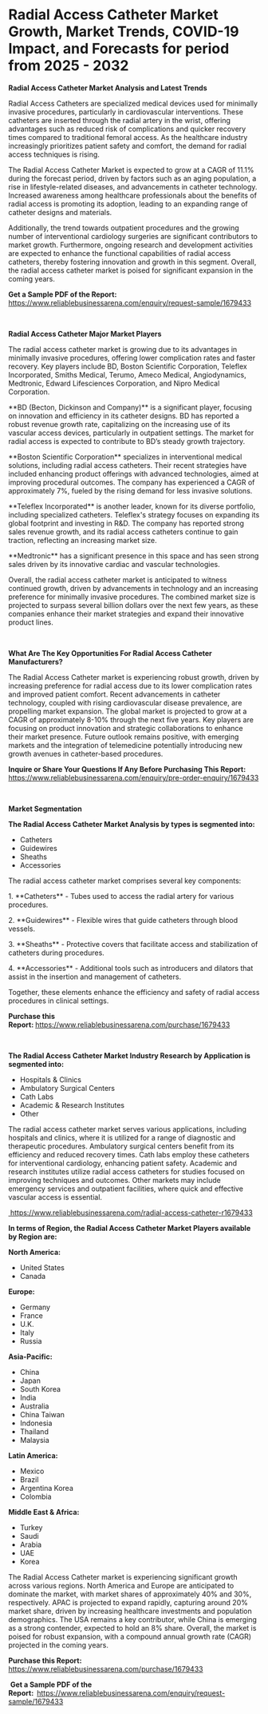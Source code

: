 <p><h1>Radial Access Catheter Market Growth, Market Trends, COVID-19 Impact, and Forecasts for period from 2025 - 2032</h1></p><p><strong>Radial Access Catheter Market Analysis and Latest Trends</strong></p>
<p><p>Radial Access Catheters are specialized medical devices used for minimally invasive procedures, particularly in cardiovascular interventions. These catheters are inserted through the radial artery in the wrist, offering advantages such as reduced risk of complications and quicker recovery times compared to traditional femoral access. As the healthcare industry increasingly prioritizes patient safety and comfort, the demand for radial access techniques is rising.</p><p>The Radial Access Catheter Market is expected to grow at a CAGR of 11.1% during the forecast period, driven by factors such as an aging population, a rise in lifestyle-related diseases, and advancements in catheter technology. Increased awareness among healthcare professionals about the benefits of radial access is promoting its adoption, leading to an expanding range of catheter designs and materials. </p><p>Additionally, the trend towards outpatient procedures and the growing number of interventional cardiology surgeries are significant contributors to market growth. Furthermore, ongoing research and development activities are expected to enhance the functional capabilities of radial access catheters, thereby fostering innovation and growth in this segment. Overall, the radial access catheter market is poised for significant expansion in the coming years.</p></p>
<p><strong>Get a Sample PDF of the Report:&nbsp;</strong> <a href="https://www.reliablebusinessarena.com/enquiry/request-sample/1679433?utm_campaign=3042&utm_medium=2&utm_source=Github&utm_content=ia&utm_term=13042025&utm_id=radial-access-catheter">https://www.reliablebusinessarena.com/enquiry/request-sample/1679433</a></p>
<p>&nbsp;</p>
<p><strong>Radial Access Catheter Major Market Players</strong></p>
<p><p>The radial access catheter market is growing due to its advantages in minimally invasive procedures, offering lower complication rates and faster recovery. Key players include BD, Boston Scientific Corporation, Teleflex Incorporated, Smiths Medical, Terumo, Ameco Medical, Angiodynamics, Medtronic, Edward Lifesciences Corporation, and Nipro Medical Corporation. </p><p>**BD (Becton, Dickinson and Company)** is a significant player, focusing on innovation and efficiency in its catheter designs. BD has reported a robust revenue growth rate, capitalizing on the increasing use of its vascular access devices, particularly in outpatient settings. The market for radial access is expected to contribute to BD’s steady growth trajectory.</p><p>**Boston Scientific Corporation** specializes in interventional medical solutions, including radial access catheters. Their recent strategies have included enhancing product offerings with advanced technologies, aimed at improving procedural outcomes. The company has experienced a CAGR of approximately 7%, fueled by the rising demand for less invasive solutions.</p><p>**Teleflex Incorporated** is another leader, known for its diverse portfolio, including specialized catheters. Teleflex's strategy focuses on expanding its global footprint and investing in R&D. The company has reported strong sales revenue growth, and its radial access catheters continue to gain traction, reflecting an increasing market size.</p><p>**Medtronic** has a significant presence in this space and has seen strong sales driven by its innovative cardiac and vascular technologies. </p><p>Overall, the radial access catheter market is anticipated to witness continued growth, driven by advancements in technology and an increasing preference for minimally invasive procedures. The combined market size is projected to surpass several billion dollars over the next few years, as these companies enhance their market strategies and expand their innovative product lines.</p></p>
<p>&nbsp;</p>
<p><strong>What Are The Key Opportunities For Radial Access Catheter Manufacturers?</strong></p>
<p><p>The Radial Access Catheter market is experiencing robust growth, driven by increasing preference for radial access due to its lower complication rates and improved patient comfort. Recent advancements in catheter technology, coupled with rising cardiovascular disease prevalence, are propelling market expansion. The global market is projected to grow at a CAGR of approximately 8-10% through the next five years. Key players are focusing on product innovation and strategic collaborations to enhance their market presence. Future outlook remains positive, with emerging markets and the integration of telemedicine potentially introducing new growth avenues in catheter-based procedures.</p></p>
<p><strong>Inquire or Share Your Questions If Any Before Purchasing This Report:</strong> <a href="https://www.reliablebusinessarena.com/enquiry/pre-order-enquiry/1679433?utm_campaign=3042&utm_medium=2&utm_source=Github&utm_content=ia&utm_term=13042025&utm_id=radial-access-catheter">https://www.reliablebusinessarena.com/enquiry/pre-order-enquiry/1679433</a></p>
<p>&nbsp;</p>
<p><strong>Market Segmentation</strong></p>
<p><strong>The Radial Access Catheter Market Analysis by types is segmented into:</strong></p>
<p><ul><li>Catheters</li><li>Guidewires</li><li>Sheaths</li><li>Accessories</li></ul></p>
<p><p>The radial access catheter market comprises several key components: </p><p>1. **Catheters** - Tubes used to access the radial artery for various procedures.</p><p>2. **Guidewires** - Flexible wires that guide catheters through blood vessels.</p><p>3. **Sheaths** - Protective covers that facilitate access and stabilization of catheters during procedures.</p><p>4. **Accessories** - Additional tools such as introducers and dilators that assist in the insertion and management of catheters. </p><p>Together, these elements enhance the efficiency and safety of radial access procedures in clinical settings.</p></p>
<p><strong>Purchase this Report:&nbsp;</strong><a href="https://www.reliablebusinessarena.com/purchase/1679433?utm_campaign=3042&utm_medium=2&utm_source=Github&utm_content=ia&utm_term=13042025&utm_id=radial-access-catheter">https://www.reliablebusinessarena.com/purchase/1679433</a></p>
<p>&nbsp;</p>
<p><strong>The Radial Access Catheter Market Industry Research by Application is segmented into:</strong></p>
<p><ul><li>Hospitals & Clinics</li><li>Ambulatory Surgical Centers</li><li>Cath Labs</li><li>Academic & Research Institutes</li><li>Other</li></ul></p>
<p><p>The radial access catheter market serves various applications, including hospitals and clinics, where it is utilized for a range of diagnostic and therapeutic procedures. Ambulatory surgical centers benefit from its efficiency and reduced recovery times. Cath labs employ these catheters for interventional cardiology, enhancing patient safety. Academic and research institutes utilize radial access catheters for studies focused on improving techniques and outcomes. Other markets may include emergency services and outpatient facilities, where quick and effective vascular access is essential.</p></p>
<p><a href="https://www.reliablebusinessarena.com/radial-access-catheter-r1679433?utm_campaign=3042&utm_medium=2&utm_source=Github&utm_content=ia&utm_term=13042025&utm_id=radial-access-catheter">&nbsp;https://www.reliablebusinessarena.com/radial-access-catheter-r1679433</a></p>
<p><strong>In terms of Region, the Radial Access Catheter Market Players available by Region are:</strong></p>
<p>
    <p> <strong> North America: </strong>
        <ul>
            <li>United States</li>
            <li>Canada</li>
        </ul>
        </p> 
    <p> <strong> Europe: </strong>
        <ul>
            <li>Germany</li>
            <li>France</li>
            <li>U.K.</li>
            <li>Italy</li>
            <li>Russia</li>
        </ul>
        </p> 
    <p> <strong> Asia-Pacific: </strong>
        <ul>
            <li>China</li>
            <li>Japan</li>
            <li>South Korea</li>
            <li>India</li>
            <li>Australia</li>
            <li>China Taiwan</li>
            <li>Indonesia</li>
            <li>Thailand</li>
            <li>Malaysia</li>
        </ul>
        </p> 
    <p> <strong> Latin America: </strong>
        <ul>
            <li>Mexico</li>
            <li>Brazil</li>
            <li>Argentina Korea</li>
            <li>Colombia</li>
        </ul>
        </p> 
    <p> <strong> Middle East & Africa: </strong>
        <ul>
            <li>Turkey</li>
            <li>Saudi</li>
            <li>Arabia</li>
            <li>UAE</li>
            <li>Korea</li>
        </ul>
    </p>
    </p>
<p><p>The Radial Access Catheter market is experiencing significant growth across various regions. North America and Europe are anticipated to dominate the market, with market shares of approximately 40% and 30%, respectively. APAC is projected to expand rapidly, capturing around 20% market share, driven by increasing healthcare investments and population demographics. The USA remains a key contributor, while China is emerging as a strong contender, expected to hold an 8% share. Overall, the market is poised for robust expansion, with a compound annual growth rate (CAGR) projected in the coming years.</p></p>
<p><strong>Purchase this Report: </strong><a href="https://www.reliablebusinessarena.com/purchase/1679433?utm_campaign=3042&utm_medium=2&utm_source=Github&utm_content=ia&utm_term=13042025&utm_id=radial-access-catheter">https://www.reliablebusinessarena.com/purchase/1679433</a></p>
<p>&nbsp;<strong>Get a Sample PDF of the Report:&nbsp;&nbsp;</strong><a href="https://www.reliablebusinessarena.com/enquiry/request-sample/1679433?utm_campaign=3042&utm_medium=2&utm_source=Github&utm_content=ia&utm_term=13042025&utm_id=radial-access-catheter">https://www.reliablebusinessarena.com/enquiry/request-sample/1679433</a></p>
<p><strong></strong></p>
<p><p></p><p></p><p></p></p>